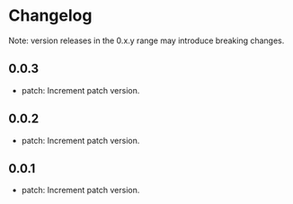# Changelog
Note: version releases in the 0.x.y range may introduce breaking changes.

## 0.0.3

- patch: Increment patch version.

## 0.0.2

- patch: Increment patch version.

## 0.0.1

- patch: Increment patch version.
